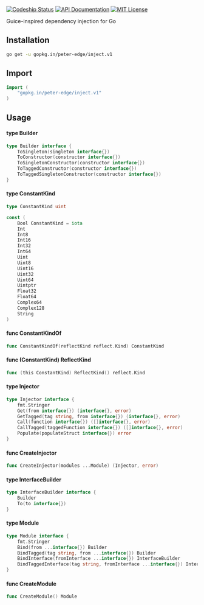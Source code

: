 [![Codeship Status](http://img.shields.io/codeship/34b974b0-6dfa-0132-51b4-66f2bf861e14/master.svg?style=flat-square)](https://codeship.com/projects/54288)
[![API Documentation](http://img.shields.io/badge/api-Godoc-blue.svg?style=flat-square)](https://godoc.org/github.com/peter-edge/inject)
[![MIT License](http://img.shields.io/badge/license-MIT-blue.svg?style=flat-square)](https://github.com/peter-edge/inject/blob/master/LICENSE)

Guice-inspired dependency injection for Go

## Installation
```bash
go get -u gopkg.in/peter-edge/inject.v1
```

## Import
```go
import (
    "gopkg.in/peter-edge/inject.v1"
)
```

## Usage

#### type Builder

```go
type Builder interface {
	ToSingleton(singleton interface{})
	ToConstructor(constructor interface{})
	ToSingletonConstructor(constructor interface{})
	ToTaggedConstructor(constructor interface{})
	ToTaggedSingletonConstructor(constructor interface{})
}
```


#### type ConstantKind

```go
type ConstantKind uint
```


```go
const (
	Bool ConstantKind = iota
	Int
	Int8
	Int16
	Int32
	Int64
	Uint
	Uint8
	Uint16
	Uint32
	Uint64
	Uintptr
	Float32
	Float64
	Complex64
	Complex128
	String
)
```

#### func  ConstantKindOf

```go
func ConstantKindOf(reflectKind reflect.Kind) ConstantKind
```

#### func (ConstantKind) ReflectKind

```go
func (this ConstantKind) ReflectKind() reflect.Kind
```

#### type Injector

```go
type Injector interface {
	fmt.Stringer
	Get(from interface{}) (interface{}, error)
	GetTagged(tag string, from interface{}) (interface{}, error)
	Call(function interface{}) ([]interface{}, error)
	CallTagged(taggedFunction interface{}) ([]interface{}, error)
	Populate(populateStruct interface{}) error
}
```


#### func  CreateInjector

```go
func CreateInjector(modules ...Module) (Injector, error)
```

#### type InterfaceBuilder

```go
type InterfaceBuilder interface {
	Builder
	To(to interface{})
}
```


#### type Module

```go
type Module interface {
	fmt.Stringer
	Bind(from ...interface{}) Builder
	BindTagged(tag string, from ...interface{}) Builder
	BindInterface(fromInterface ...interface{}) InterfaceBuilder
	BindTaggedInterface(tag string, fromInterface ...interface{}) InterfaceBuilder
}
```


#### func  CreateModule

```go
func CreateModule() Module
```
